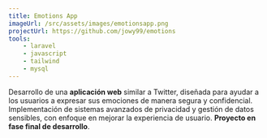 ```yaml
---
title: Emotions App
imageUrl: /src/assets/images/emotionsapp.png
projectUrl: https://github.com/jowy99/emotions
tools:
    - laravel
    - javascript
    - tailwind
    - mysql
---
```

Desarrollo de una **aplicación web** similar a Twitter, diseñada para ayudar a los usuarios a expresar sus emociones de manera segura y confidencial. Implementación de sistemas avanzados de privacidad y gestión de datos sensibles, con enfoque en mejorar la experiencia de usuario. **Proyecto en fase final de desarrollo**.

